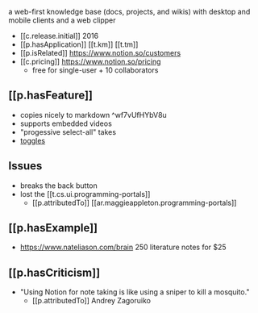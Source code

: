
a web-first knowledge base (docs, projects, and wikis) with desktop and mobile clients and a web clipper

- [[c.release.initial]] 2016
- [[p.hasApplication]] [[t.km]] [[t.tm]] 
- [[p.isRelated]] https://www.notion.so/customers
- [[c.pricing]] https://www.notion.so/pricing
  - free for single-user + 10 collaborators  
## [[p.hasFeature]]

- copies nicely to markdown  ^wf7vUfHYbV8u
- supports embedded videos 
- "progessive select-all" takes 
- [toggles](https://www.notion.so/Toggles-c720af26b4bd4789b736c140b2dc73fe)
 

## Issues

- breaks the back button
- lost the [[t.cs.ui.programming-portals]]
  - [[p.attributedTo]] [[ar.maggieappleton.programming-portals]]
  
## [[p.hasExample]]

- https://www.nateliason.com/brain 250 literature notes for $25

## [[p.hasCriticism]]

- "Using Notion for note taking is like using a sniper to kill a mosquito."
  - [[p.attributedTo]] Andrey Zagoruiko


